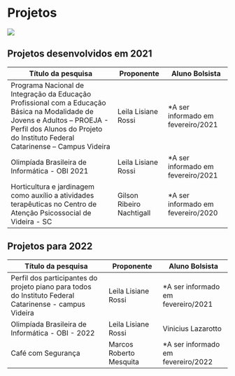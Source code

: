 # Projetos
<a href="https://github.com/infoifcvideira/curso/blob/main/README.md"><img src="https://img.shields.io/badge/-Voltar%20ao%20in%C3%ADcio-green?style=for-the-badge&color=fc6f03"><a>



## Projetos desenvolvidos em 2021
| Título da pesquisa | Proponente | Aluno Bolsista |
|----|----|---|
| Programa Nacional de Integração da Educação Profissional com a Educação Básica na Modalidade de Jovens e Adultos – PROEJA - Perfil dos Alunos do Projeto do Instituto Federal Catarinense – Campus Videira | Leila Lisiane Rossi | *A ser informado em fevereiro/2021 |
| Olimpíada Brasileira de Informática - OBI 2021 | Leila Lisiane Rossi | *A ser informado em fevereiro/2021|
| Horticultura e jardinagem como auxílio a atividades terapêuticas no Centro de Atenção Psicossocial de Videira - SC | Gilson Ribeiro Nachtigall | *A ser informado em fevereiro/2020 |

## Projetos para 2022
| Título da pesquisa | Proponente | Aluno Bolsista |
|----|----|---|
|Perfil dos participantes do projeto piano para todos do Instituto Federal Catarinense - campus Videira | Leila Lisiane Rossi | *A ser informado em fevereiro/2021
|Olimpíada Brasileira de Informática - OBI - 2022 | Leila Lisiane Rossi | Vinicius Lazarotto | 
| Café com Segurança | Marcos Roberto Mesquita | *A ser informado em fevereiro/2022 |

    




